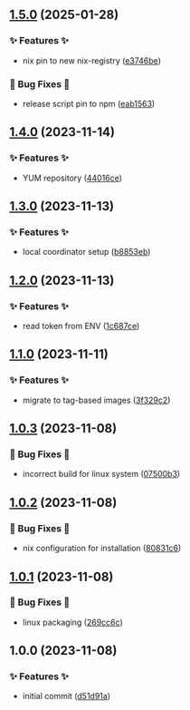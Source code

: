 ## [1.5.0](https://github.com/AtomiCloud/sulfone.iridium/compare/v1.4.0...v1.5.0) (2025-01-28)


### ✨ Features ✨

* nix pin to new nix-registry ([e3746be](https://github.com/AtomiCloud/sulfone.iridium/commit/e3746be814bebe2164c6006ee94820977898e7b2))


### 🐛 Bug Fixes 🐛

* release script pin to npm ([eab1563](https://github.com/AtomiCloud/sulfone.iridium/commit/eab1563908726e9560cf61cfbeddc5bfac958556))

## [1.4.0](https://github.com/AtomiCloud/sulfone.iridium/compare/v1.3.0...v1.4.0) (2023-11-14)


### ✨ Features ✨

* YUM repository ([44016ce](https://github.com/AtomiCloud/sulfone.iridium/commit/44016ce8703c77af8db5fb2881ce662826b9fd7d))

## [1.3.0](https://github.com/AtomiCloud/sulfone.iridium/compare/v1.2.0...v1.3.0) (2023-11-13)


### ✨ Features ✨

* local coordinator setup ([b8853eb](https://github.com/AtomiCloud/sulfone.iridium/commit/b8853eba3b5c358429952f7529fb7b9db8b66f36))

## [1.2.0](https://github.com/AtomiCloud/sulfone.iridium/compare/v1.1.0...v1.2.0) (2023-11-13)


### ✨ Features ✨

* read token from ENV ([1c687ce](https://github.com/AtomiCloud/sulfone.iridium/commit/1c687ce03f6171b211ae23fb06e6db5d7cb80770))

## [1.1.0](https://github.com/AtomiCloud/sulfone.iridium/compare/v1.0.3...v1.1.0) (2023-11-11)


### ✨ Features ✨

* migrate to tag-based images ([3f329c2](https://github.com/AtomiCloud/sulfone.iridium/commit/3f329c2ce55b03093d401f88005e63526e49a7ec))

## [1.0.3](https://github.com/AtomiCloud/sulfone.iridium/compare/v1.0.2...v1.0.3) (2023-11-08)


### 🐛 Bug Fixes 🐛

* incorrect build for linux system ([07500b3](https://github.com/AtomiCloud/sulfone.iridium/commit/07500b3f18dd5ce77087cf4dd3ba130a064764d9))

## [1.0.2](https://github.com/AtomiCloud/sulfone.iridium/compare/v1.0.1...v1.0.2) (2023-11-08)


### 🐛 Bug Fixes 🐛

* nix configuration for installation ([80831c6](https://github.com/AtomiCloud/sulfone.iridium/commit/80831c6663fd9ff5390b3de1f7990bcc5a605f1c))

## [1.0.1](https://github.com/AtomiCloud/sulfone.iridium/compare/v1.0.0...v1.0.1) (2023-11-08)


### 🐛 Bug Fixes 🐛

* linux packaging ([269cc6c](https://github.com/AtomiCloud/sulfone.iridium/commit/269cc6c67b201afe10f340be23cf55ea97c16b42))

## 1.0.0 (2023-11-08)


### ✨ Features ✨

* initial commit ([d51d91a](https://github.com/AtomiCloud/sulfone.iridium/commit/d51d91a2bc32f3d4855e9546395340ec1fa7137e))
